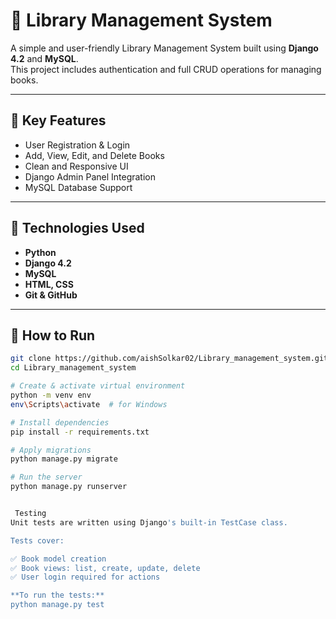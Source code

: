 # 📘 Library Management System

A simple and user-friendly Library Management System built using **Django 4.2** and **MySQL**.  
This project includes authentication and full CRUD operations for managing books.

---

## 🔹 Key Features

- User Registration & Login
- Add, View, Edit, and Delete Books
- Clean and Responsive UI
- Django Admin Panel Integration
- MySQL Database Support

---

## 🔧 Technologies Used

- **Python**
- **Django 4.2**
- **MySQL**
- **HTML, CSS**
- **Git & GitHub**

---

## 🚀 How to Run

```bash
git clone https://github.com/aishSolkar02/Library_management_system.git
cd Library_management_system

# Create & activate virtual environment
python -m venv env
env\Scripts\activate  # for Windows

# Install dependencies
pip install -r requirements.txt

# Apply migrations
python manage.py migrate

# Run the server
python manage.py runserver


 Testing
Unit tests are written using Django's built-in TestCase class.

Tests cover:

✅ Book model creation
✅ Book views: list, create, update, delete
✅ User login required for actions

**To run the tests:**
python manage.py test
